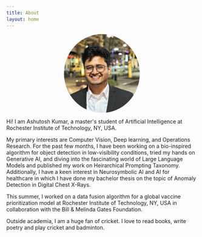 ```yaml
---
title: About
layout: home
---
```


<img src="/assets/DP1.jpg" alt="Profile Picture" style="width: 200px; border-radius: 50%; display: block; margin: 0 auto;">

Hi! I am Ashutosh Kumar, a master's student of Artificial Intelligence at Rochester Institute of Technology, NY, USA.

My primary interests are Computer Vision, Deep learning, and Operations Research. For the past few months, I have been working on a bio-inspired algorithm for object detection in low-visibility conditions, tried my hands on Generative AI, and diving into the fascinating world of Large Language Models and published my work on Heirarchical Prompting Taxonomy. Additionally, I have a keen interest in Neurosymbolic AI and AI for healthcare in which I have done my bachelor thesis on the topic of Anomaly Detection in Digital Chest X-Rays.

This summer, I worked on a data fusion algorithm for a global vaccine prioritization model at Rochester Institute of Technology, NY, USA in collaboration with the Bill & Melinda Gates Foundation. 

Outside academia, I am a huge fan of cricket. I love to read books, write poetry and play cricket and badminton.
